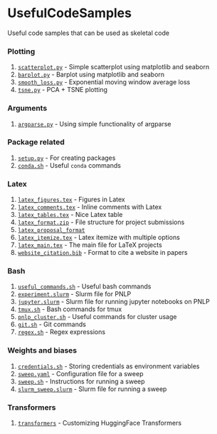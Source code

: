 # UsefulCodeSamples
Useful code samples that can be used as skeletal code


### Plotting
1. [`scatterplot.py`](plotting/scatterplot.py) - Simple scatterplot using matplotlib and seaborn
2. [`barplot.py`](plotting/barplot.py) - Barplot using matplotlib and seaborn
3. [`smooth_loss.py`](plotting/smooth_loss.py) - Exponential moving window average loss
4. [`tsne.py`](plotting/tsne.py) - PCA + TSNE plotting

### Arguments
1. [`argparse.py`](argparse/argparse.py) - Using simple functionality of argparse

### Package related
1. [`setup.py`](package/setup.py) - For creating packages
2. [`conda.sh`](package/conda.sh) - Useful `conda` commands

### Latex
1. [`latex_figures.tex`](latex/latex_figures.tex) - Figures in Latex
1. [`latex_comments.tex`](latex/latex_comments.tex) - Inline comments with Latex
1. [`latex_tables.tex`](latex/latex_tables.tex) - Nice Latex table
1. [`latex_format.zip`](latex/latex_format.zip) - File structure for project submissions
1. [`latex_proposal_format`](https://github.com/ameet-1997/Ideas)
1. [`latex_itemize.tex`](latex/latex_itemize.tex) - Latex itemize with multiple options
1. [`latex_main.tex`](latex/latex_main.tex) - The main file for LaTeX projects
1. [`website_citation.bib`](latex/website_citation.bib) - Format to cite a website in papers

### Bash
1. [`useful_commands.sh`](bash/useful_commands.sh) - Useful bash commands
1. [`experiment.slurm`](bash/experiment.slurm) - Slurm file for PNLP
1. [`jupyter.slurm`](bash/jupyter.slurm) - Slurm file for running jupyter notebooks on PNLP
1. [`tmux.sh`](bash/tmux.sh) - Bash commands for tmux
1. [`pnlp_cluster.sh`](bash/pnlp_cluster.sh) - Useful commands for cluster usage
1. [`git.sh`](bash/git.sh) - Git commands
1. [`regex.sh`](bash/regex.sh) - Regex expressions

### Weights and biases
1. [`credentials.sh`](wandb/credentials.sh) - Storing credentials as environment variables
1. [`sweep.yaml`](wandb/sweep.yaml) - Configuration file for a sweep
1. [`sweep.sh`](wandb/sweep.sh) - Instructions for running a sweep
1. [`slurm_sweep.slurm`](wandb/slurm_sweep.slurm) - Slurm file for running a sweep

### Transformers
1. [`transformers`](transformers/) - Customizing HuggingFace Transformers
